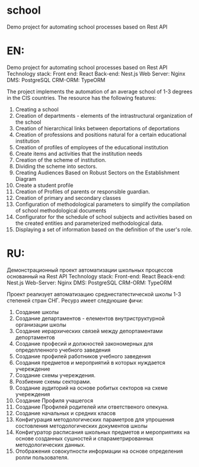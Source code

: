 # school
Demo project for automating school processes based on Rest API

 # EN:
  Demo project for automating school processes based on Rest API
  Technology stack:
   Front end: React
   Back-end: Nest.js
   Web Server: Nginx
   DMS: PostgreSQL
   CRM-ORM: TypeORM

 The project implements the automation of an average school of 1-3 degrees in the CIS countries.
 The resource has the following features:
  1. Creating a school
  2. Creation of departments - elements of the intrastructural organization of the school
  3. Creation of hierarchical links between deportations of deportations
  4. Creation of professions and positions natural for a certain educational institution
  5. Creation of profiles of employees of the educational institution
  6. Create items and activities that the institution needs
  7. Creation of the scheme of institution.
  8. Dividing the scheme into sectors.
  9. Creating Audiences Based on Robust Sectors on the Establishment Diagram
  10. Create a student profile
  11. Creation of Profiles of parents or responsible guardian.
  12. Creation of primary and secondary classes
  13. Configuration of methodological parameters to simplify the compilation of school methodological documents
  14. Configurator for the schedule of school subjects and activities based on the created entities and parameterized methodological data.
  15. Displaying a set of information based on the definition of the user's role.
 
 # RU:
  Демонстрационный проект автоматизации школьных процессов основанный на Rest API
   Technology stack:
    Front-end:  React
    Beack-end:  Nest.js
    Web-Server: Nginx
    DMS:  	     PostgreSQL
    CRM-ORM:    TypeORM

  Проект реализует автоматизацию среднестатестической школы 1-3 степеней стран СНГ.
  Ресурз имеет следуюшие фичи:
   1.  Создание школы
   2.  Создание департаментов - елементов внутриструктурной организации школы
   3.  Создание иерархических связей между депортаментами депортаментов 
   4.  Создание професий и должностей закономерных для определленного учебного заведения 
   5.  Создание профилей работников учебного заведения 
   6.  Создания предметов и мероприятий в которых нуждается учереждение 
   7.  Создание схемы учереждения.
   8.  Розбиение схемы секторами.
   9.  Создание аудиторий на основе робитых секторов на схеме учереждения
   10. Создание Профиля учашегося
   11. Создание Профилей родителей или ответственого опекуна.
   12. Создание начальных и средних класов
   13. Конфигурация методологических параметров для упрошения состовления методологических документов школы
   14. Конфигуратор расписания школьных предметов и мероприятиях на основе созданных сушностей и спараметрированных методологических данных.
   15. Отображения совокупности информации на основе определения ролли пользователя.

